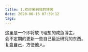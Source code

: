 ```yaml
---
title: 1.欢迎来到我的博客
date: 2020-06-15 07:39:12
tags:
---
```

这里是一个即将放飞理想的咸鱼博主，  
会不定期的更新一些自己最近研究的东西。  
复盘自己，方便他人。  
  
<!-- more -->